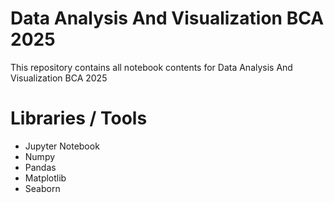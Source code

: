 # Data Analysis And Visualization BCA 2025

This repository contains all notebook contents for Data Analysis And Visualization BCA 2025

# Libraries / Tools

- Jupyter Notebook
- Numpy
- Pandas
- Matplotlib
- Seaborn
